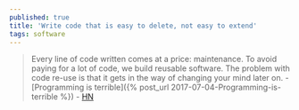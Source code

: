 ```yaml
---
published: true
title: 'Write code that is easy to delete, not easy to extend'
tags: software
---
```

> Every line of code written comes at a price: maintenance. To avoid paying for a lot of code, we build reusable software. The problem with code re-use is that it gets in the way of changing your mind later on. - [Programming is terrible]({% post_url 2017-07-04-Programming-is-terrible %}) - [HN](https://news.ycombinator.com/item?id=23914486)
